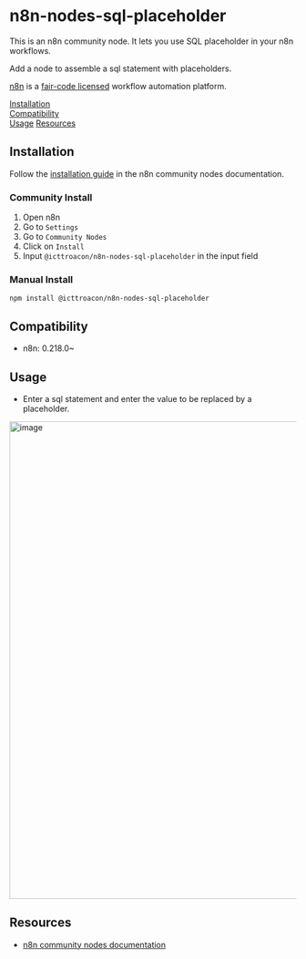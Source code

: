 # n8n-nodes-sql-placeholder

This is an n8n community node. It lets you use SQL placeholder in your n8n workflows.

Add a node to assemble a sql statement with placeholders.

[n8n](https://n8n.io/) is a [fair-code licensed](https://docs.n8n.io/reference/license/) workflow automation platform.

[Installation](#installation)  
[Compatibility](#compatibility)  
[Usage](#usage)
[Resources](#resources)

## Installation

Follow the [installation guide](https://docs.n8n.io/integrations/community-nodes/installation/) in the n8n community
nodes documentation.

### Community Install

1. Open n8n
2. Go to `Settings`
3. Go to `Community Nodes`
4. Click on `Install`
5. Input `@icttroacon/n8n-nodes-sql-placeholder` in the input field

### Manual Install

```
npm install @icttroacon/n8n-nodes-sql-placeholder
```

## Compatibility

* n8n: 0.218.0~

## Usage

- Enter a sql statement and enter the value to be replaced by a placeholder.

<img width="838" alt="image" src="https://user-images.githubusercontent.com/50326556/223917968-41f4db80-52ec-499a-8275-82b4e7f59163.png">

## Resources

* [n8n community nodes documentation](https://docs.n8n.io/integrations/community-nodes/)
